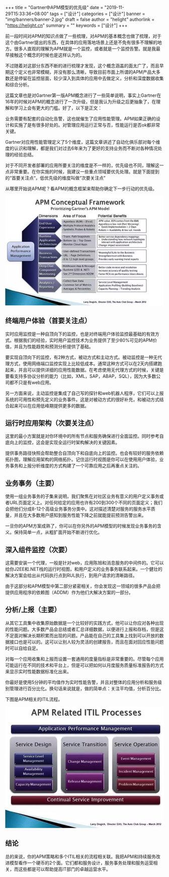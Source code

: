 +++
title = "Gartner中APM模型的优先级"
date = "2019-11-29T15:33:36+08:00"
tags = ["设计"]
categories = ["设计"]
banner = "img/banners/banner-2.jpg"
draft = false
author = "helight"
authorlink = "https://helight.cn"
summary = ""
keywords = ["设计"]
+++

前一段时间对APM的知识点做了一些梳理，对APM的基本概念也做了梳理，对于这个由Gartner提出的东西，在具体的应用落地场景上还是不免有很多不理解的地方。很多人直观的理解为APM就是一个监控，或者就是一个监控告警。就是我最早接触这个概念的时候也是这样认为的。

不过随着对这部分东西不断的进行梳理才发现，这个概念涵盖的面太广了，而且早期这个定义也非常模糊，并没有那么清晰，导致目前市面上所谓的APM产品大多数还是停留在监控层面，较少深入到具体的应用中去做定义，分析和深度数据收集和综合分析。
<!--more-->
这篇文章也是对Gartner第一版APM概念进行了一些简单说明，事实上Gartner在16年的时候对APM的概念进行了一次升级，但是我认为升级之后更抽象了，在理解和学习上会有更大的门槛。好了，以下是正文：


业务需要有配套的自动化告警，这也就催生了应用性能管理。APM如果正确的设计和实施了是有很多好处的。对管理应用运行正常与否，性能运行是否ok都非常关键。

Gartner对应用性能管理定义了5个维度，这篇文章讲述了自动化俱乐部对每个维度的认识和理解，都是我们对过去6年来为了更好的支持业务而不断对各种情况处理的经验总结。

对于不同开发者部署的应用所要关注的维度是不一样的，优先级也不同，理解这一点非常重要。在你实施的时候，我建议一些重点领域要优先处理。就是下面提到的“首要关注点“，低优先级的维度叫做“次要关注点”

从哪里开始说APM呢？看APM的概念框架来帮助你确定下一步行动的优先级。

![](../../imgs/2019/11/201911291575013068550676.jpg)
## 终端用户体验（首要关注点）

实时应用监控是一种自顶向下的监控，也是对终端用户体验监控最基础的有效方式。根据我们的经验，实时用户监控技术为业务提供了至少80%可见的APM价值，并且为性能趋势和预测分析提供了基础。

要实现自顶向下的监控，有2种方式，被动方式和主动方式。被动监控是一种无代理方式，使用网络端口监控实现上比较低成本。通常这种方式可以在2天内搭建跑起来，并且可以提供详细的应用性能数据。在考虑使用无代理方式的时候，关键是要看支持多协议分析的能力（比如，XML，SAP，ABAP，SQL），因为大多数公司都不只是有web应用。

另一方面来说，主动监控是集成了自己写的探针和web机器人程序，它们可以上报系统的可用性和预先定义的业务事件。这是对被动方式的很好补充，和被动方式结合起来可以在应用低峰期提供更多的数据。

## 运行时应用架构（次要关注点）
这里的最小方案就是对你环境中的所有节点和服务确保进行全面监控。同时参考自底向上的监控，这会是实现全运行时架构解决的关键因素。

提供事务路径快照会帮助整合自顶向下和自底向上的监控。也会有较好的服务依赖拓扑图，理解应用架构的网络拓扑。记住运行时视图是你可以在使用用户体验，业务事务和上报分析维度的方式构建了一个可靠应用之后再重点关注的。

## 业务事务（主要）
使用一组业务事务的子集来说明，我们聚焦在对社区业务有意义的用户定义事务或者URL页面定义上。对任何给定的应用也许有200到300个不同的页面定义；我们会把他们分成8-12个高级业务事务分类中。这对描述清楚对服务的服务水平质量，并且在大多数用户感知到服务性能下降之前就能提前预测告警出来。

一旦你的APM方案成熟了，你可以在你另外的APM模型的时候发现业务事务的含义。保持简单一点，从粗犷面开始不断进行优化。

## 深入组件监控（次要）
这需要安装一个代理，一般是针对web，应用陈旭和消息服务的中间件的。它可以给你J2EE和.NET栈的运行时视图，和用户定义的业务事务联系起来。一个健壮的解决方案会给出从代码执行点到RUL执行，到用户请求的清晰路径。

由于这部分和APM模型中第二部分紧密相关，你会发现这一领域的很多产品会把提供应用程序的依赖图（ADDM）作为他们大解决方案的一部分。

## 分析/上报（主要）
从其它工具集中收集原始数据是一个比较好的实践方式，他可以让你应对各种出现的性能问题。大多数产品会总结或者汇总详细数据，以便进行上报和存档，但是这不足面对解决长期积累而出现的问题。产品能在自己的工具集上找到可以开放的数据接口也是可以的。这可以让别人较为灵活的创建报告，而且在面对回应性能问题时可以自给自足。

对每一个应用收集和上报而设置一套通用的度量指标是非常重要的。尽管每个应用可能运行在不同的技术和平台上，但是可以把如何以月度服务质量标准报告的方式来显示实时性能数据标准化出来。

你最好是使用5分钟的平均值作为实时性能告警，并且对整体的应用分析和服务级别管理进行百分比化。换句话来说就是，做的简单点：关注平均值，分析百分比。

下图是APM相关的ITIL流程。

![](../../imgs/2019/11/201911291575013151740461.jpg)

## 结论

总的来说，你的APM策略和多个ITIL相关的流程相关联。我把APM和持续服务改进模型看作一个硬币的2个面。它们都和服务设计，服务事务处理和服务运营相关，而这些都是可以帮助提高IT部门的卓越运营水平。
